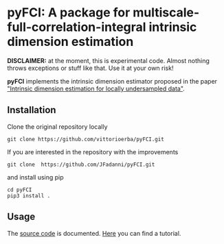 # pyFCI: A package for multiscale-full-correlation-integral intrinsic dimension estimation

**DISCLAIMER:** at the moment, this is experimental code. Almost nothing throws exceptions or stuff like that. Use it at your own risk!

**pyFCI** implements the intrinsic dimension estimator proposed in the paper ["Intrinsic dimension estimation for locally undersampled data"](https://www.nature.com/articles/s41598-019-53549-9).

## Installation

Clone the original repository locally

    git clone https://github.com/vittorioerba/pyFCI.git
If you are interested in the repository with the improvements

    git clone  https://github.com/JFadanni/pyFCI.git

and install using pip

    cd pyFCI
    pip3 install .

## Usage

The [source code](pyFCI/__init__.py) is documented.
[Here](./examples/Tutorial.ipynb) you can find a tutorial.





